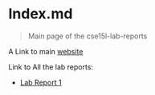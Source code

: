 # Index.md

> Main page of the cse15l-lab-reports

A Link to main [website](https://kqwqk.github.io/cse15l-lab-reports/)

Link to All the lab reports:

* [Lab Report 1](https://kqwqk.github.io/cse15l-lab-reports/lab-report-1-week-2.html)
